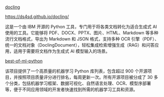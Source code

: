 
[docling](https://github.com/DS4SD/docling)

https://ds4sd.github.io/docling/

这是一个由 IBM 开源的 Python 工具，专门用于将各类文档转化为适合生成式 AI 使用的工具。它能够将 PDF、DOCX、PPTX、图片、HTML、Markdown 等多种流行文档格式，导出为 Markdown 和 JSON 格式，支持多种 OCR 引擎（PDF）、统一的文档对象（DoclingDocument），轻松集成检索增强生成（RAG）和问答应用，适用于需要将文档作为生成式 AI 模型输入的场景。


[best-of-ml-python](https://github.com/ml-tooling/best-of-ml-python)

该项目提供了一个高质量的机器学习 Python 库列表，包含超过 900 个开源项目，并按照项目质量评分进行排名，每周更新一次。所有开源项目被分成了 30 多个分类，包括机器学习框架、数据可视化、自然语言处理、OCR、模型序部署等，便于不同应用领域的开发者快速找到所需的机器学习工具和资源。